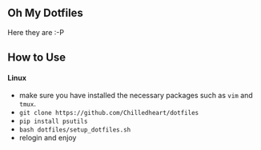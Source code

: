## Oh My Dotfiles

Here they are :-P

## How to Use

#### Linux

- make sure you have installed the necessary packages such as  `vim` and `tmux`.
- `git clone https://github.com/Chilledheart/dotfiles`
- `pip install psutils`
- `bash dotfiles/setup_dotfiles.sh`
- relogin and enjoy
